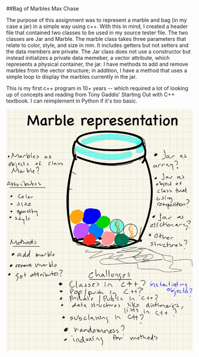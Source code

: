 ##Bag of Marbles
Max Chase

The purpose of this assignment was to represent a marble and bag (in my case a jar) in a simple way using c++. With this in mind, I created a header file that contained two classes to be used in my source tester file. The two classes are Jar and Marble. The marble class takes three parameters that relate to color, style, and size in mm. It includes getters but not setters and the data members are private. The Jar class does not use a constructor but instead initializes a private data memeber, a vector attribute, which represents a physical container, the jar. I have methods to add and remove marbles from the vector structure; in addition, I have a method that uses a simple loop to display the marbles currently in the jar.

This is my first c++ program in 10+ years -- which required a lot of looking up of concepts and reading from Tony Gaddis' Starting Out with C++ textbook. I can reimplement in Python if it's too basic.

<img src="https://github.com/TetherIO/cs260_spring_23/blob/main/Assignment1/MaxChaseAssignment1Design.jpg?raw=true" width="600">
